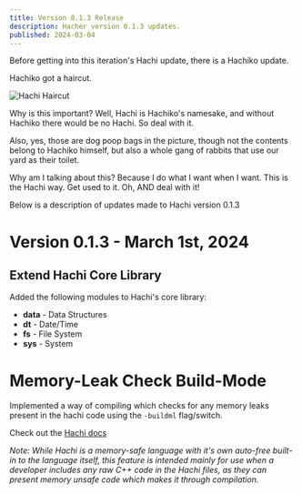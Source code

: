 ```yaml
---
title: Version 0.1.3 Release
description: Hacher version 0.1.3 updates.
published: 2024-03-04
---
```


Before getting into this iteration's Hachi update, there is a Hachiko update.

Hachiko got a haircut.

![Hachi Haircut](/hachi_groomed_2024-0201.jpeg "Hachi Got Haircut!")

Why is this important?
Well, Hachi is Hachiko's namesake, and without Hachiko there would be no Hachi. So deal with it.

Also, yes, those are dog poop bags in the picture, though not the contents belong to Hachiko himself, but also a whole gang of rabbits that use our yard as their toilet.

Why am I talking about this?
Because I do what I want when I want. This is the Hachi way. Get used to it. Oh, AND deal with it!

Below is a description of updates made to Hachi version 0.1.3

# Version 0.1.3 - March 1st, 2024

## Extend Hachi Core Library
Added the following modules to Hachi's core library:
- **data** - Data Structures
- **dt** - Date/Time
- **fs** - File System
- **sys** - System

# Memory-Leak Check Build-Mode
Implemented a way of compiling which checks for any memory leaks present in the hachi code using the `-buildml` flag/switch.

Check out the [Hachi docs](https://takkotheboss.github.io/docs/howto/use/#-mem)

*Note: While Hachi is a memory-safe language with it's own auto-free built-in to the language itself, this feature is intended mainly for use when a developer includes any raw C++ code in the Hachi files, as they can present memory unsafe code which makes it through compilation.*



